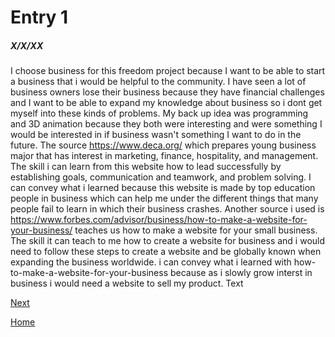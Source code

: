 # Entry 1
##### X/X/XX
I choose business for this freedom project because I want to be able to start a business that i would be helpful to the community. I have seen a lot of business owners lose their business because they have financial challenges and I want to be able to expand my knowledge about business so i dont get myself into these kinds of problems. My back up idea was programming and 3D animation because they both were interesting and were something I would be interested in if business wasn't something I want to do in the future. The source https://www.deca.org/ which prepares young business major that has interest in marketing, finance, hospitality, and management. The skill i can learn from this website how to lead successfully by establishing goals, communication and teamwork, and problem solving. I can convey what i learned because this website is made by top education people in business which can help me under the different things that many people fail to learn in which their business crashes. Another source i used is https://www.forbes.com/advisor/business/how-to-make-a-website-for-your-business/ teaches us how to make a website for your small business. The skill it can teach to me how to create a website for business and i would need to follow these steps to create a website and be globally known when expanding the business worldwide. i can convey what i learned with how-to-make-a-website-for-your-business because as i slowly grow interst in business i would need a website to sell my product.
Text

[Next](entry02.md)

[Home](../README.md)
